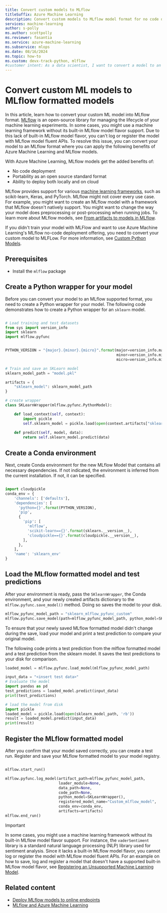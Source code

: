 ```yaml
---
title: Convert custom models to MLflow
titleSuffix: Azure Machine Learning
description: Convert custom models to MLflow model format for no code deployment with endpoints in Azure Machine Learning.
services: machine-learning
author: s-polly
ms.author: scottpolly
ms.reviewer: fasantia
ms.service: azure-machine-learning
ms.subservice: mlops
ms.date: 08/16/2024
ms.topic: how-to
ms.custom: devx-track-python, mlflow
#customer intent: As a data scientist, I want to convert a model to an MLflow format to use the benefits of MLflow.
---
```


# Convert custom ML models to MLflow formatted models

In this article, learn how to convert your custom ML model into MLflow format. [MLflow](https://www.mlflow.org) is an open-source library for managing the lifecycle of your machine learning experiments. In some cases, you might use a machine learning framework without its built-in MLflow model flavor support. Due to this lack of built-in MLflow model flavor, you can't log or register the model with MLflow model fluent APIs. To resolve this issue, you can convert your model to an MLflow format where you can apply the following benefits of Azure Machine Learning and MLflow models.

With Azure Machine Learning, MLflow models get the added benefits of:

- No code deployment
- Portability as an open source standard format
- Ability to deploy both locally and on cloud

MLflow provides support for various [machine learning frameworks](https://mlflow.org/docs/latest/models.html#built-in-model-flavors), such as scikit-learn, Keras, and PyTorch. MLflow might not cover every use case. For example, you might want to create an MLflow model with a framework that MLflow doesn't natively support. You might want to change the way your model does preprocessing or post-processing when running jobs. To learn more about MLflow models, see [From artifacts to models in MLflow](concept-mlflow-models.md).

If you didn't train your model with MLFlow and want to use Azure Machine Learning's MLflow no-code deployment offering, you need to convert your custom model to MLFLow. For more information, see [Custom Python Models](https://mlflow.org/docs/latest/models.html#custom-python-models).

## Prerequisites

- Install the `mlflow` package

## Create a Python wrapper for your model

Before you can convert your model to an MLflow supported format, you need to create a Python wrapper for your model. The following code demonstrates how to create a Python wrapper for an `sklearn` model.

```python

# Load training and test datasets
from sys import version_info
import sklearn
import mlflow.pyfunc


PYTHON_VERSION = "{major}.{minor}.{micro}".format(major=version_info.major,
                                                  minor=version_info.minor,
                                                  micro=version_info.micro)

# Train and save an SKLearn model
sklearn_model_path = "model.pkl"

artifacts = {
    "sklearn_model": sklearn_model_path
}

# create wrapper
class SKLearnWrapper(mlflow.pyfunc.PythonModel):

    def load_context(self, context):
        import pickle
        self.sklearn_model = pickle.load(open(context.artifacts["sklearn_model"], 'rb'))
    
    def predict(self, model, data):
        return self.sklearn_model.predict(data)
```

## Create a Conda environment

Next, create Conda environment for the new MLflow Model that contains all necessary dependencies. If not indicated, the environment is inferred from the current installation. If not, it can be specified.

```python

import cloudpickle
conda_env = {
    'channels': ['defaults'],
    'dependencies': [
      'python={}'.format(PYTHON_VERSION),
      'pip',
      {
        'pip': [
          'mlflow',
          'scikit-learn=={}'.format(sklearn.__version__),
          'cloudpickle=={}'.format(cloudpickle.__version__),
        ],
      },
    ],
    'name': 'sklearn_env'
}
```

## Load the MLflow formatted model and test predictions

After your environment is ready, pass the `SKlearnWrapper`, the Conda environment, and your newly created artifacts dictionary to the `mlflow.pyfunc.save_model()` method. Doing so saves the model to your disk.

```python
mlflow_pyfunc_model_path = "sklearn_mlflow_pyfunc_custom"
mlflow.pyfunc.save_model(path=mlflow_pyfunc_model_path, python_model=SKLearnWrapper(), conda_env=conda_env, artifacts=artifacts)
```

To ensure that your newly saved MLflow formatted model didn't change during the save, load your model and print a test prediction to compare your original model.

The following code prints a test prediction from the mlflow formatted model and a test prediction from the sklearn model. It saves the test predictions to your disk for comparison.

```python
loaded_model = mlflow.pyfunc.load_model(mlflow_pyfunc_model_path)

input_data = "<insert test data>"
# Evaluate the model
import pandas as pd
test_predictions = loaded_model.predict(input_data)
print(test_predictions)

# load the model from disk
import pickle
loaded_model = pickle.load(open(sklearn_model_path, 'rb'))
result = loaded_model.predict(input_data)
print(result)
```

## Register the MLflow formatted model

After you confirm that your model saved correctly, you can create a test run. Register and save your MLflow formatted model to your model registry.

```python

mlflow.start_run()

mlflow.pyfunc.log_model(artifact_path=mlflow_pyfunc_model_path, 
                        loader_module=None, 
                        data_path=None, 
                        code_path=None,
                        python_model=SKLearnWrapper(),
                        registered_model_name="Custom_mlflow_model", 
                        conda_env=conda_env,
                        artifacts=artifacts)
mlflow.end_run()
```

> [!IMPORTANT]
> In some cases, you might use a machine learning framework without its built-in MLflow model flavor support. For instance, the `vaderSentiment` library is a standard natural language processing (NLP) library used for sentiment analysis. Since it lacks a built-in MLflow model flavor, you cannot log or register the model with MLflow model fluent APIs. For an example on how to save, log and register a model that doesn't have a supported built-in MLflow model flavor, see [Registering an Unsupported Machine Learning Model](https://mlflow.org/docs/latest/model-registry.html#registering-an-unsupported-machine-learning-model).

## Related content

- [Deploy MLflow models to online endpoints](how-to-deploy-mlflow-models-online-endpoints.md)
- [MLflow and Azure Machine Learning](concept-mlflow.md)
